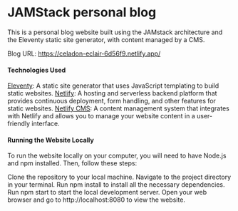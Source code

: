 # JAMStack personal blog 

This is a personal blog website built using the JAMstack architecture and the Eleventy static site generator, with content managed by a CMS.

Blog URL: https://celadon-eclair-6d56f9.netlify.app/


#### Technologies Used

[Eleventy](https://www.11ty.dev/): A static site generator that uses JavaScript templating to build static websites.
[Netlify](https://www.netlify.com/): A hosting and serverless backend platform that provides continuous deployment, form handling, and other features for static websites.
[Netlify CMS](https://www.netlifycms.org/): A content management system that integrates with Netlify and allows you to manage your website content in a user-friendly interface.

#### Running the Website Locally
To run the website locally on your computer, you will need to have Node.js and npm installed. Then, follow these steps:

Clone the repository to your local machine.
Navigate to the project directory in your terminal.
Run npm install to install all the necessary dependencies.
Run npm start to start the local development server.
Open your web browser and go to http://localhost:8080 to view the website.
